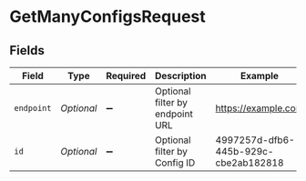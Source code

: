 # GetManyConfigsRequest


## Fields

| Field                                | Type                                 | Required                             | Description                          | Example                              |
| ------------------------------------ | ------------------------------------ | ------------------------------------ | ------------------------------------ | ------------------------------------ |
| `endpoint`                           | *Optional<String>*                   | :heavy_minus_sign:                   | Optional filter by endpoint URL      | https://example.com                  |
| `id`                                 | *Optional<String>*                   | :heavy_minus_sign:                   | Optional filter by Config ID         | 4997257d-dfb6-445b-929c-cbe2ab182818 |
